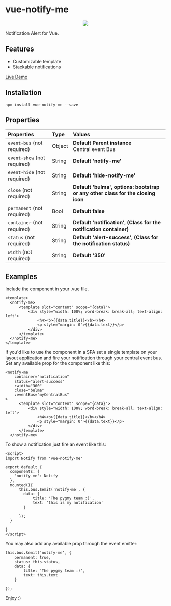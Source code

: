 #   vue-notify-me

<p align="center">
<img src="https://media.giphy.com/media/neHUu8DKlgdVK/giphy.gif" />
</p>

Notification Alert for Vue.

## Features

* Customizable template
* Stackable notifications

<a href="https://pygmyslowloris.github.io/vue-notify-me/"> Live Demo</a>

##  Installation

```
npm install vue-notify-me --save
```

##  Properties

| Properties                    | Type      | Values     |
| :---------------              | :-------  | :--------- |
|  `event-bus`  (not required)  | Object    | <b>Default Parent instance</b> <br>Central event Bus  |
|  `event-show` (not required)  | String    | <b>Default 'notify-me'|
|  `event-hide` (not required)  | String    | <b>Default 'hide-notify-me'|
|  `close` (not required)       | String    | <b>Default 'bulma', options: bootstrap or any other class for the closing icon|
|  `permanent` (not required)   | Bool      | <b>Default false|
|  `container` (not required)   | String    | <b>Default 'notification', (Class for the notification container)|
|  `status` (not required)      | String    | <b>Default 'alert-success', (Class for the notification status)|
|  `width` (not required)       | String    | <b>Default '350'    |

##  Examples

Include the component in your .vue file.

```
<template>
  <notify-me>
      <template slot="content" scope="{data}">
          <div style="width: 100%; word-break: break-all; text-align: left">
              <h4><b>{{data.title}}</b></h4>
              <p style="margin: 0">{{data.text}}</p>
          </div>
      </template>
  </notify-me>
</template>
```

If you'd like to use the component in a SPA set a single template on your layout application
and fire your notification through your central event bus.
Set any available prop for the component like this:

```
<notify-me
    container="notification"
    status="alert-success"
    :width="300"
    close="bulma"
    :eventBus="myCentralBus"
>
      <template slot="content" scope="{data}">
          <div style="width: 100%; word-break: break-all; text-align: left">
              <h4><b>{{data.title}}</b></h4>
              <p style="margin: 0">{{data.text}}</p>
          </div>
      </template>
  </notify-me>
```

To show a notification just fire an event like this:
 
```
<script>
import Notify from 'vue-notify-me'

export default {
  components: {
    'notify-me': Notify
  },
  mounted(){
      this.bus.$emit('notify-me', {
        data: {
            title: 'The pygmy team :)',
            text: 'this is my notification'
        }
  
      });
  }
  
}
</script>
```

You may also add any available prop through the event emitter:

```
this.bus.$emit('notify-me', {
    permanent: true,
    status: this.status,
    data: {
        title: 'The pygmy team :)',
        text: this.text
    }

});
```

Enjoy :)